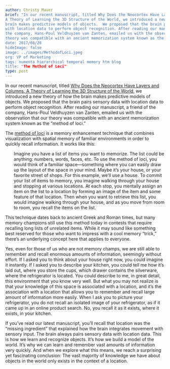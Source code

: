 ```yaml
---
author: Christy Maver
brief: "In our recent manuscript, titled Why Does the Neocortex Have Layers and Columns,
A Theory of Learning the 3D Structure of the World, we introduced a new theory of how the
brain makes predictive models of objects.  We proposed that the brain pairs sensory data
with location data to perform object recognition. After reading our manuscript, a friend of
the company, Hans-Poul Veldhuyzen van Zanten, emailed us with the observation that our
theory was compatible with an ancient memorization system known as the “method of loci.”
date: 2017/08/28
hideImage: false
image: ../images/MethodofLoci.jpeg
org: VP of Marketing
tags: numenta hierarchical temporal memory htm blog
title: "The Method of Loci"
type: post
---
```


In our recent manuscript, titled [Why Does the Neocortex Have Layers and Columns,
A Theory of Learning the 3D Structure of the World](https://doi.org/10.1101/162263),
we introduced a new theory of how the brain makes predictive models of objects.
We proposed that the brain pairs sensory data with location data to perform object recognition.
After reading our manuscript, a friend of the company, Hans-Poul Veldhuyzen van Zanten,
emailed us with the observation that our theory was compatible with an ancient memorization
system known as the “method of loci.”

The [method of loci](https://en.wikipedia.org/wiki/Method_of_loci) is a memory enhancement
technique that combines visualization with spatial memory of familiar environments in order
to quickly recall information.  It works like this:

<p style="margin-left:20pt">
Imagine you have a list of items you want to memorize. The list could be anything: numbers, words, faces, etc. To use the method of loci,
you would think of a familiar space—something where you can easily
draw up the layout of the space in your mind. Maybe it’s your house,
or your favorite street of shops. For this example, we’ll use a house.
To commit your list of items to memory, you imagine walking through
your house and stopping at various locations. At each stop, you
mentally assign an item on the list to a location by forming an image
of the item and some feature of that location. Then when you want to
retrieve this list, you would imagine walking through your house, and
as you move from room to room, you recall the items on the list.
</p>

This technique dates back to ancient Greek and Roman times, but many memory champions
still use this method today in contests that require recalling long lists of unrelated items.
While it may sound like something best reserved for those who want to impress with a cool
memory “trick,” there’s an underlying concept here that applies to everyone.

Yes, even for those of us who are not memory champs, we are still able to remember and recall
enormous amounts of information, seemingly without effort.  If I asked you to think about your
house right now, you could imagine it instantly.  If I asked you to describe your kitchen, you
could tell me how it’s laid out, where you store the cups, which drawer contains the
silverware, where the refrigerator is located. You could describe to me, in great detail,
this environment that you know very well.  But what you may not realize is that your
knowledge of this space is associated with a location, and it’s the association with a
location that allows you to remember and recall large amount of information more easily.
When I ask you to picture your refrigerator, you do not recall an isolated image of your
refrigerator, as if it came up in an online product search. No, you recall it as it exists,
where it exists, in your kitchen.

If you’ve read our latest manuscript, you’ll recall that location was the “missing ingredient”
that explained how the brain integrates movement with sensory input.  The brain always pairs
sensory data with location data. This is how we learn and recognize objects.  It’s how we
build a model of the world.  It’s why we can learn and remember vast amounts of information
very quickly.  And when we explore what this means, we reach a surprising yet fascinating
conclusion: The vast majority of knowledge we have about objects in the world only exists in
the context of a location.
